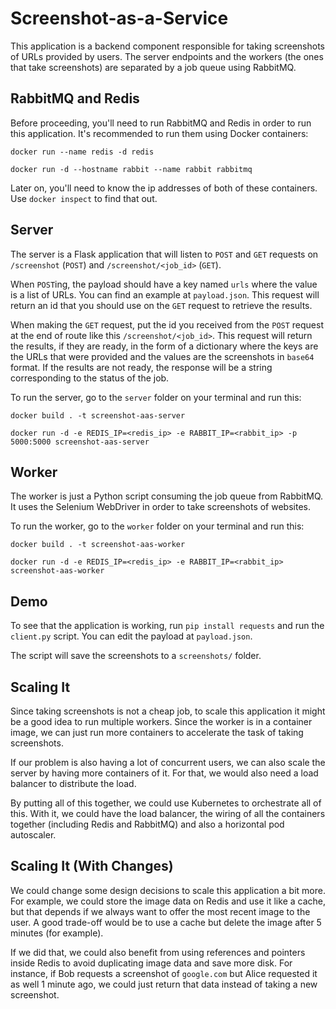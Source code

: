# Screenshot-as-a-Service

This application is a backend component responsible for taking screenshots
of URLs provided by users. The server endpoints and the workers (the ones that
take screenshots) are separated by a job queue using RabbitMQ.

## RabbitMQ and Redis

Before proceeding, you'll need to run RabbitMQ and Redis in order to run
this application. It's recommended to run them using Docker containers:

`docker run --name redis -d redis`

`docker run -d --hostname rabbit --name rabbit rabbitmq`

Later on, you'll need to know the ip addresses of both of these containers.
Use `docker inspect` to find that out.

## Server

The server is a Flask application that will listen to `POST` and `GET` requests
on `/screenshot` (`POST`) and `/screenshot/<job_id>` (`GET`).

When `POST`ing, the payload should have a key named `urls` where the value is a
list of URLs. You can find an example at `payload.json`. This request will
return an id that you should use on the `GET` request to retrieve the results.

When making the `GET` request, put the id you received from the `POST` request at
the end of route like this `/screenshot/<job_id>`. This request will return
the results, if they are ready, in the form of a dictionary where the keys are
the URLs that were provided and the values are the screenshots in `base64`
format. If the results are not ready, the response will be a string
corresponding to the status of the job.

To run the server, go to the `server` folder on your terminal and run this:

`docker build . -t screenshot-aas-server`

`docker run -d -e REDIS_IP=<redis_ip> -e RABBIT_IP=<rabbit_ip> -p 5000:5000 screenshot-aas-server`

## Worker

The worker is just a Python script consuming the job queue from RabbitMQ. It
uses the Selenium WebDriver in order to take screenshots of websites.

To run the worker,  go to the `worker` folder on your terminal and run this:

`docker build . -t screenshot-aas-worker`

`docker run -d -e REDIS_IP=<redis_ip> -e RABBIT_IP=<rabbit_ip> screenshot-aas-worker`

## Demo

To see that the application is working, run `pip install requests` and run the
`client.py` script. You can edit the payload at `payload.json`.

The script will save the screenshots to a `screenshots/` folder.

## Scaling It

Since taking screenshots is not a cheap job, to scale this application it might
be a good idea to run multiple workers. Since the worker is in a container
image, we can just run more containers to accelerate the task of taking
screenshots.

If our problem is also having a lot of concurrent users, we can also scale the
server by having more containers of it. For that, we would also need a load
balancer to distribute the load.

By putting all of this together, we could use Kubernetes to orchestrate all of
this. With it, we could have the load balancer, the wiring of all the
containers together (including Redis and RabbitMQ) and also a horizontal pod
autoscaler.

## Scaling It (With Changes)

We could change some design decisions to scale this application a bit more.
For example, we could store the image data on Redis and use it like a cache,
but that depends if we always want to offer the most recent image to the user.
A good trade-off would be to use a cache but delete the image after 5 minutes
(for example).

If we did that, we could also benefit from using references and pointers inside
Redis to avoid duplicating image data and save more disk. For instance, if Bob
requests a screenshot of `google.com` but Alice requested it as well 1 minute
ago, we could just return that data instead of taking a new screenshot.
